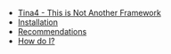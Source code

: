<!--
// Tina4 : This Is Not Another Framework
// Created with : PHPStorm
// User : andrevanzuydam
// Copyright (C)
// Contact : andre@codeinfinity.co.za
-->

   * [Tina4 - This is Not Another Framework](/)
   * [Installation](installation.md)
   * [Recommendations](recommendations.md)
   * [How do I?](howdoi.md)
